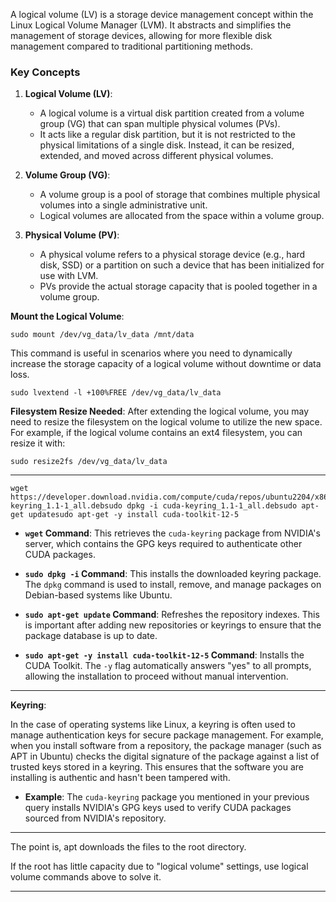 
A logical volume (LV) is a storage device management concept within the Linux Logical Volume Manager (LVM). It abstracts and simplifies the management of storage devices, allowing for more flexible disk management compared to traditional partitioning methods.

### Key Concepts

1. **Logical Volume (LV)**:
    
    - A logical volume is a virtual disk partition created from a volume group (VG) that can span multiple physical volumes (PVs).
    - It acts like a regular disk partition, but it is not restricted to the physical limitations of a single disk. Instead, it can be resized, extended, and moved across different physical volumes.
2. **Volume Group (VG)**:
    
    - A volume group is a pool of storage that combines multiple physical volumes into a single administrative unit.
    - Logical volumes are allocated from the space within a volume group.
3. **Physical Volume (PV)**:
    
    - A physical volume refers to a physical storage device (e.g., hard disk, SSD) or a partition on such a device that has been initialized for use with LVM.
    - PVs provide the actual storage capacity that is pooled together in a volume group.

**Mount the Logical Volume**:

```shell
sudo mount /dev/vg_data/lv_data /mnt/data
```

This command is useful in scenarios where you need to dynamically increase the storage capacity of a logical volume without downtime or data loss.

```shell
sudo lvextend -l +100%FREE /dev/vg_data/lv_data
```

**Filesystem Resize Needed**: After extending the logical volume, you may need to resize the filesystem on the logical volume to utilize the new space. For example, if the logical volume contains an ext4 filesystem, you can resize it with:

```shell
sudo resize2fs /dev/vg_data/lv_data
```

----------------------------------------


```shell
wget https://developer.download.nvidia.com/compute/cuda/repos/ubuntu2204/x86_64/cuda-keyring_1.1-1_all.debsudo dpkg -i cuda-keyring_1.1-1_all.debsudo apt-get updatesudo apt-get -y install cuda-toolkit-12-5
```

- **`wget` Command**: This retrieves the `cuda-keyring` package from NVIDIA's server, which contains the GPG keys required to authenticate other CUDA packages.
    
- **`sudo dpkg -i` Command**: This installs the downloaded keyring package. The `dpkg` command is used to install, remove, and manage packages on Debian-based systems like Ubuntu.
    
- **`sudo apt-get update` Command**: Refreshes the repository indexes. This is important after adding new repositories or keyrings to ensure that the package database is up to date.
    
- **`sudo apt-get -y install cuda-toolkit-12-5` Command**: Installs the CUDA Toolkit. The `-y` flag automatically answers "yes" to all prompts, allowing the installation to proceed without manual intervention.

-----------------

**Keyring**:

In the case of operating systems like Linux, a keyring is often used to manage authentication keys for secure package management. For example, when you install software from a repository, the package manager (such as APT in Ubuntu) checks the digital signature of the package against a list of trusted keys stored in a keyring. This ensures that the software you are installing is authentic and hasn't been tampered with.

- **Example**: The `cuda-keyring` package you mentioned in your previous query installs NVIDIA's GPG keys used to verify CUDA packages sourced from NVIDIA's repository.

--------------------------

The point is, apt downloads the files to the root directory.

If the root has little capacity due to "logical volume" settings, use logical volume commands above to solve it.

------------------------------------

